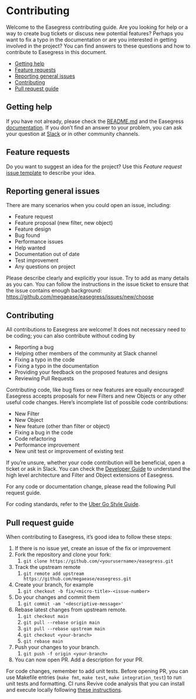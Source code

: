 # Contributing <!-- omit from toc -->

Welcome to the Easegress contributing guide. Are you looking for help or a way to create bug tickets or discuss new potential features? Perhaps you want to fix a typo in the documentation or are you interested in getting involved in the project? You can find answers to these questions and how to contribute to Easegress in this document.

- [Getting help](#getting-help)
- [Feature requests](#feature-requests)
- [Reporting general issues](#reporting-general-issues)
- [Contributing](#contributing)
- [Pull request guide](#pull-request-guide)

## Getting help

If you have not already, please check the [README.md](./README.md#getting-started) and the Easegress [documentation](./doc/README.md#easegress-documentation). If you don’t find an answer to your problem, you can ask your question at [Slack](./README.md#community) or in other community channels.

## Feature requests

Do you want to suggest an idea for the project? Use this *Feature request* [issue template](https://github.com/megaease/easegress/issues/new?template=feature_request.md) to describe your idea.

## Reporting general issues

There are many scenarios when you could open an issue, including:
- Feature request
- Feature proposal (new filter, new object)
- Feature design
- Bug found
- Performance issues
- Help wanted
- Documentation out of date
- Test improvement
- Any questions on project

Please describe clearly and explicitly your issue. Try to add as many details as you can. You can follow the instructions in the issue ticket to ensure that the issue contains enough background: https://github.com/megaease/easegress/issues/new/choose

## Contributing

All contributions to Easegress are welcome! It does not necessary need to be coding; you can also contribute without coding by

- Reporting a bug
- Helping other members of the community at Slack channel
- Fixing a typo in the code
- Fixing a typo in the documentation
- Providing your feedback on the proposed features and designs
- Reviewing Pull Requests

Contributing code, like bug fixes or new features are equally encouraged! Easegress accepts proposals for new Filters and new Objects or any other useful code changes. Here’s incomplete list of possible code contributions:

- New Filter
- New Object
- New feature (other than filter or object)
- Fixing a bug in the code
- Code refactoring
- Performance improvement
- New unit test or improvement of existing test


If you’re unsure, whether your code contribution will be beneficial, open a ticket or ask in Slack. You can check the [Developer Guide](./docs/06.Development-for-Easegress/6.1.Developer-Guide.md) to understand the high level architecture and Filter and Object extensions of Easegress.

For any code or documentation change, please read the following Pull request guide.

For coding standards, refer to the [Uber Go Style Guide](https://github.com/uber-go/guide/blob/master/style.md).

## Pull request guide

When contributing to Easegress, it’s good idea to follow these steps:

1. If there is no issue yet, create an issue of the fix or improvement
2. Fork the repository and clone your fork:
   1. `git clone https://github.com/<yourusername>/easegress.git`
3. Track the upstream remote
   1. `git remote add upstream https://github.com/megaease/easegress.git`
4. Create your branch, for example
   1. `git checkout -b fix/<micro-title>-<issue-number>`
5. Do your changes and commit them
   1. `git commit -am '<descriptive-message>'`
6. Rebase latest changes from upstream remote.
   1. `git checkout main`
   2. `git pull --rebase origin main`
   3. `git pull --rebase upstream main`
   4. `git checkout <your-branch>`
   5. `git rebase main`
7. Push your changes to your branch.
   1. `git push -f origin <your-branch>`
8. You can now open PR. Add a description for your PR.
   
For code changes, remember to add unit tests. Before opening PR, you can use Makefile entries (`make fmt`, `make test`, `make integration_test`) to run unit tests and formatting. CI runs Revive code analysis that you can install and execute locally following [these instructions](https://github.com/mgechev/revive#installation).
